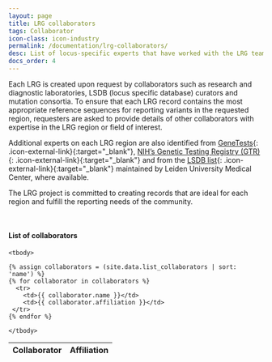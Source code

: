 ```yaml
---
layout: page
title: LRG collaborators
tags: Collaborator
icon-class: icon-industry
permalink: /documentation/lrg-collaborators/
desc: List of locus-specific experts that have worked with the LRG team on the creation of records
docs_order: 4
---
```



Each LRG is created upon request by collaborators such as research and diagnostic laboratories, LSDB (locus specific database) curators and mutation consortia. To ensure that each LRG record contains the most appropriate reference sequences for reporting variants in the requested region, requesters are asked to provide details of other collaborators with expertise in the LRG region or field of interest.  

Additional experts on each LRG region are also identified from [GeneTests](http://genetests.org/){: .icon-external-link}{:target="_blank"}, [NIH’s Genetic Testing Registry (GTR)](http://www.ncbi.nlm.nih.gov/gtr){: .icon-external-link}{:target="_blank"} and from the [LSDB list](http://www.lovd.nl/LSDBs){: .icon-external-link}{:target="_blank"} maintained by Leiden University Medical Center, where available.  

The LRG project is committed to creating records that are ideal for each region and fulfill the reporting needs of the community.

<br />
<h4>List of collaborators</h4>

  <table class="table table-hover table-lrg table-lrg-bold-left-col">
    <thead>
      <tr>
        <th>Collaborator</th>
        <th>Affiliation</th>
      </tr>
    </thead>

    <tbody>
      
    {% assign collaborators = (site.data.list_collaborators | sort: 'name') %}
    {% for collaborator in collaborators %}
      <tr>
        <td>{{ collaborator.name }}</td>
        <td>{{ collaborator.affiliation }}</td>
     </tr>
    {% endfor %} 

    </tbody>
  </table>